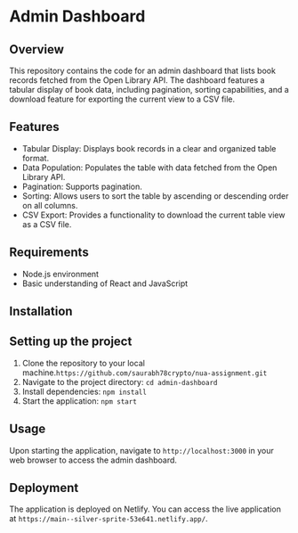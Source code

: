 # Admin Dashboard

## Overview
This repository contains the code for an admin dashboard that lists book records fetched from the Open Library API. The dashboard features a tabular display of book data, including pagination, sorting capabilities, and a download feature for exporting the current view to a CSV file.

## Features
- Tabular Display: Displays book records in a clear and organized table format.
- Data Population: Populates the table with data fetched from the Open Library API.
- Pagination: Supports pagination.
- Sorting: Allows users to sort the table by ascending or descending order on all columns.
- CSV Export: Provides a functionality to download the current table view as a CSV file.

## Requirements
- Node.js environment
- Basic understanding of React and JavaScript

## Installation
## Setting up the project
1. Clone the repository to your local machine.``https://github.com/saurabh78crypto/nua-assignment.git``
2. Navigate to the project directory: ``cd admin-dashboard``
3. Install dependencies: ``npm install``
4. Start the application: ``npm start``

## Usage 
Upon starting the application, navigate to ``http://localhost:3000`` in your web browser to access the admin dashboard.

## Deployment
The application is deployed on Netlify. You can access the live application at ``https://main--silver-sprite-53e641.netlify.app/``.